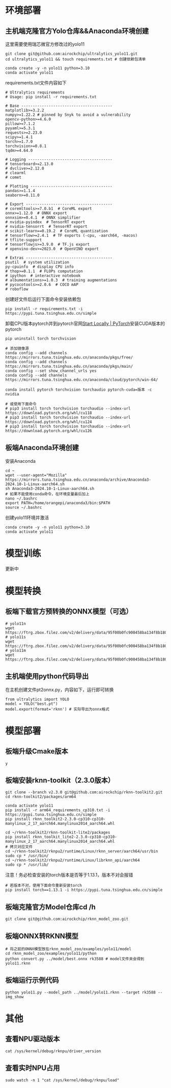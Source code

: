 # 环境部署

## 主机端克隆官方Yolo仓库&\&Anaconda环境创建

这里需要使用瑞芯微官方修改过的yolo11

    git clone git@github.com:airockchip/ultralytics_yolo11.git
    cd ultralytics_yolo11 && touch requirements.txt # 创建依赖包清单

    conda create -y -n yolo11 python=3.10
    conda activate yolo11

requirements.txt文件内容如下

    # Ultralytics requirements
    # Usage: pip install -r requirements.txt

    # Base ----------------------------------------
    matplotlib>=3.2.2
    numpy>=1.22.2 # pinned by Snyk to avoid a vulnerability
    opencv-python>=4.6.0
    pillow>=7.1.2
    pyyaml>=5.3.1
    requests>=2.23.0
    scipy>=1.4.1
    torch>=1.7.0
    torchvision>=0.8.1
    tqdm>=4.64.0

    # Logging -------------------------------------
    # tensorboard>=2.13.0
    # dvclive>=2.12.0
    # clearml
    # comet

    # Plotting ------------------------------------
    pandas>=1.1.4
    seaborn>=0.11.0

    # Export --------------------------------------
    # coremltools>=7.0.b1  # CoreML export
    onnx>=1.12.0  # ONNX export
    onnxsim>=0.4.1  # ONNX simplifier
    # nvidia-pyindex  # TensorRT export
    # nvidia-tensorrt  # TensorRT export
    # scikit-learn==0.19.2  # CoreML quantization
    # tensorflow>=2.4.1  # TF exports (-cpu, -aarch64, -macos)
    # tflite-support
    # tensorflowjs>=3.9.0  # TF.js export
    # openvino-dev>=2023.0  # OpenVINO export

    # Extras --------------------------------------
    psutil  # system utilization
    py-cpuinfo  # display CPU info
    # thop>=0.1.1  # FLOPs computation
    # ipython  # interactive notebook
    # albumentations>=1.0.3  # training augmentations
    # pycocotools>=2.0.6  # COCO mAP
    # roboflow

创建好文件后运行下面命令安装依赖包

    pip install -r requirements.txt -i https://pypi.tuna.tsinghua.edu.cn/simple

卸载CPU版本pytorch并到pytorch官网[Start Locally | PyTorch](https://pytorch.org/get-started/locally/)安装CUDA版本的pytorch

    pip uninstall torch torchvision

    # 添加镜像源
    conda config --add channels https://mirrors.tuna.tsinghua.edu.cn/anaconda/pkgs/free/
    conda config --add channels https://mirrors.tuna.tsinghua.edu.cn/anaconda/pkgs/main/
    conda config --set show_channel_urls yes
    conda config --add channels https://mirrors.tuna.tsinghua.edu.cn/anaconda/cloud/pytorch/win-64/

    conda install pytorch torchvision torchaudio pytorch-cuda=版本 -c nvidia

    # 或使用下面命令
    # pip3 install torch torchvision torchaudio --index-url https://download.pytorch.org/whl/cu118
    # pip3 install torch torchvision torchaudio --index-url https://download.pytorch.org/whl/cu124
    # pip3 install torch torchvision torchaudio --index-url https://download.pytorch.org/whl/cu126

## 板端Anaconda环境创建

安装Anaconda

    cd ~
    wget --user-agent="Mozilla" https://mirrors.tuna.tsinghua.edu.cn/anaconda/archive/Anaconda3-2024.10-1-Linux-aarch64.sh
    sh Anaconda3-2024.10-1-Linux-aarch64.sh
    # 如果不能使用conda命令，在环境变量最后加上
    nano ~/.bashrc
    export PATH=/home/orangepi/anaconda3/bin:$PATH
    source ~/.bashrc

创建yolo11环境并激活

    conda create -y -n yolo11 python=3.10
    conda activate yolo11

# 模型训练

更新中

# 模型转换

## 板端下载官方预转换的ONNX模型（可选）

    # yolo11n
    wget https://ftrg.zbox.filez.com/v2/delivery/data/95f00b0fc900458ba134f8b180b3f7a1/examples/yolo11/yolo11n.onnx
    # yolo11s
    wget https://ftrg.zbox.filez.com/v2/delivery/data/95f00b0fc900458ba134f8b180b3f7a1/examples/yolo11/yolo11s.onnx
    # yolo11m
    wget https://ftrg.zbox.filez.com/v2/delivery/data/95f00b0fc900458ba134f8b180b3f7a1/examples/yolo11/yolo11m.onnx

## 主机端使用python代码导出

在主机创建文件pt2onnx.py，内容如下，运行即可转换

    from ultralytics import YOLO
    model = YOLO("best.pt")
    model.export(format='rknn') # 实际导出为onnx格式

# 模型部署

## 板端升级Cmake版本

    y

## 板端安装rknn-toolkit（2.3.0版本）

    git clone --branch v2.3.0 git@github.com:airockchip/rknn-toolkit2.git
    cd rknn-toolkit2/packages/arm64

    conda activate yolo11
    pip install -r arm64_requirements_cp310.txt -i https://pypi.tuna.tsinghua.edu.cn/simple
    pip install rknn_toolkit2-2.3.0-cp310-cp310-manylinux_2_17_aarch64.manylinux2014_aarch64.whl

    cd ~/rknn-toolkit2/rknn-toolkit-lite2/packages
    pip install rknn_toolkit_lite2-2.3.0-cp310-cp310-manylinux_2_17_aarch64.manylinux2014_aarch64.whl
    # 拷贝对应文件
    cd ~/rknn-toolkit2/rknpu2/runtime/Linux/rknn_server/aarch64/usr/bin
    sudo cp * /usr/bin/
    cd ~/rknn-toolkit2/rknpu2/runtime/Linux/librknn_api/aarch64
    sudo cp * /usr/lib/


注意！务必检查安装的torch版本是否等于1.13.1，版本不对会报错

    # 若版本不对，使用下面命令重新安装torch
    pip install torch==1.13.1 -i https://pypi.tuna.tsinghua.edu.cn/simple

## 板端克隆官方Model仓库cd /h   

    git clone git@github.com:airockchip/rknn_model_zoo.git

## 板端ONNX转RKNN模型

    # 将之前的ONNX模型放在rknn_model_zoo/examples/yolo11/model
    cd rknn_model_zoo/examples/yolo11/python
    python convert.py ../model/best.onnx rk3588 # model文件夹会得到yolo11.rknn

## 板端运行示例代码

    python yolo11.py --model_path ../model/yolo11.rknn --target rk3588 --img_show

# 其他

## 查看NPU驱动版本

    cat /sys/kernel/debug/rknpu/driver_version

## 查看实时NPU占用

    sudo watch -n 1 "cat /sys/kernel/debug/rknpu/load"

